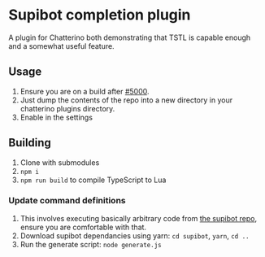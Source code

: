 # Supibot completion plugin

A plugin for Chatterino both demonstrating that TSTL is capable enough and a somewhat useful feature.

## Usage

1. Ensure you are on a build after [#5000](https://github.com/chatterino/chatterino2/pull/5000).
2. Just dump the contents of the repo into a new directory in your chatterino plugins directory.
3. Enable in the settings

## Building

1. Clone with submodules
2. `npm i`
3. `npm run build` to compile TypeScript to Lua

### Update command definitions

1. This involves executing basically arbitrary code from [the supibot repo](https://github.com/supinic/supibot), ensure you are comfortable with that.
2. Download supibot dependancies using yarn: `cd supibot`, `yarn`, `cd ..`
3. Run the generate script: `node generate.js`

